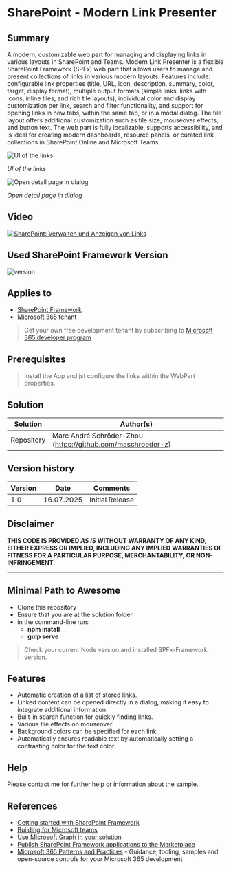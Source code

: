 # SharePoint - Modern Link Presenter
## Summary

A modern, customizable web part for managing and displaying links in various layouts in SharePoint and Teams. Modern Link Presenter is a flexible SharePoint Framework (SPFx) web part that allows users to manage and present collections of links in various modern layouts. Features include: configurable link properties (title, URL, icon, description, summary, color, target, display format), multiple output formats (simple links, links with icons, inline tiles, and rich tile layouts), individual color and display customization per link, search and filter functionality, and support for opening links in new tabs, within the same tab, or in a modal dialog. The tile layout offers additional customization such as tile size, mouseover effects, and button text. The web part is fully localizable, supports accessibility, and is ideal for creating modern dashboards, resource panels, or curated link collections in SharePoint Online and Microsoft Teams.

![UI of the links](https://www.dev-sky.net/img/apps/modernlink-01.png)

*UI of the links*

![Open detail page in dialog](https://www.dev-sky.net/img/apps/modernlink-02.png)

*Open detail page in dialog*


## Video
[![SharePoint: Verwalten und Anzeigen von Links](https://img.youtube.com/vi/nLRxo9XBwag/hqdefault.jpg)](https://youtu.be/nLRxo9XBwag)

## Used SharePoint Framework Version
![version](https://img.shields.io/badge/version-1.20-green.svg)

## Applies to

- [SharePoint Framework](https://aka.ms/spfx)
- [Microsoft 365 tenant](https://docs.microsoft.com/en-us/sharepoint/dev/spfx/set-up-your-developer-tenant)

> Get your own free development tenant by subscribing to [Microsoft 365 developer program](http://aka.ms/o365devprogram)

## Prerequisites

> Install the App and jst configure the links within the WebPart properties.

## Solution

| Solution    | Author(s)                                                   |
| ----------- | ----------------------------------------------------------- |
| Repository  | Marc André Schröder-Zhou (https://github.com/maschroeder-z) |

## Version history

| Version | Date             | Comments              |
| ------- | ---------------- | --------------------- |
| 1.0     | 16.07.2025       | Initial Release       |

## Disclaimer

**THIS CODE IS PROVIDED _AS IS_ WITHOUT WARRANTY OF ANY KIND, EITHER EXPRESS OR IMPLIED, INCLUDING ANY IMPLIED WARRANTIES OF FITNESS FOR A PARTICULAR PURPOSE, MERCHANTABILITY, OR NON-INFRINGEMENT.**

---

## Minimal Path to Awesome

- Clone this repository
- Ensure that you are at the solution folder
- in the command-line run:
  - **npm install**
  - **gulp serve**

> Check your currenr Node version and installed SPFx-Framework version.

## Features
- Automatic creation of a list of stored links.
- Linked content can be opened directly in a dialog, making it easy to integrate additional information.
- Built-in search function for quickly finding links.
- Various tile effects on mouseover.
- Background colors can be specified for each link.
- Automatically ensures readable text by automatically setting a contrasting color for the text color.

## Help
Please contact me for further help or information about the sample.

## References

- [Getting started with SharePoint Framework](https://docs.microsoft.com/en-us/sharepoint/dev/spfx/set-up-your-developer-tenant)
- [Building for Microsoft teams](https://docs.microsoft.com/en-us/sharepoint/dev/spfx/build-for-teams-overview)
- [Use Microsoft Graph in your solution](https://docs.microsoft.com/en-us/sharepoint/dev/spfx/web-parts/get-started/using-microsoft-graph-apis)
- [Publish SharePoint Framework applications to the Marketplace](https://docs.microsoft.com/en-us/sharepoint/dev/spfx/publish-to-marketplace-overview)
- [Microsoft 365 Patterns and Practices](https://aka.ms/m365pnp) - Guidance, tooling, samples and open-source controls for your Microsoft 365 development
